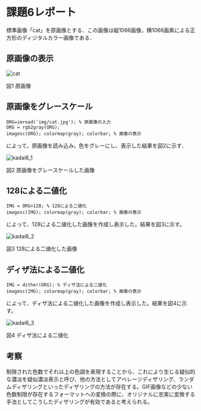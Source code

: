 # 課題6レポート

標準画像「cat」を原画像とする．この画像は縦1066画像，横1066画素による正方形のディジタルカラー画像である．

## 原画像の表示

![cat](https://user-images.githubusercontent.com/50776559/71508485-49cf0e80-28cb-11ea-87fc-ca4bfb64c480.jpg)

図1 原画像

## 原画像をグレースケール

```
ORG=imread('img/cat.jpg'); % 原画像の入力
ORG = rgb2gray(ORG);
imagesc(ORG); colormap(gray); colorbar; % 画像の表示
```

によって，原画像を読み込み，色をグレーにし、表示した結果を図2に示す．

![kadai6_1](https://user-images.githubusercontent.com/50776559/71507555-47b78080-28c8-11ea-81ae-e63240e492de.png)

図2 原画像をグレースケールした画像

## 128による二値化

```
IMG = ORG>128; % 128による二値化
imagesc(IMG); colormap(gray); colorbar; % 画像の表示
```

によって、128による二値化した画像を作成し表示した。結果を図3に示す。

![kadai6_2](https://user-images.githubusercontent.com/50776559/71507556-47b78080-28c8-11ea-9af3-44acfdbf6729.png)

図3 128による二値化した画像

## ディザ法による二値化

```
IMG = dither(ORG); % ディザ法による二値化
imagesc(IMG); colormap(gray); colorbar; % 画像の表示
```

によって、ディザ法による二値化した画像を作成し表示した。結果を図4に示す。

![kadai6_3](https://user-images.githubusercontent.com/50776559/71507553-47b78080-28c8-11ea-9d53-cb7a0a676ffd.png)

図4 ディザ法による二値化

## 考察

制限された色数でそれ以上の色調を表現することから、これにより生じる疑似的な濃淡を疑似濃淡表示と呼び、他の方法としてアベレージディザリング、ランダムディザリングといったディザリングの方法が存在する。GIF画像などの少ない色数制限が存在するフォーマットへの変換の際に、オリジナルに忠実に変換する手法としてこうしたディザリングが有効であると考えられる。